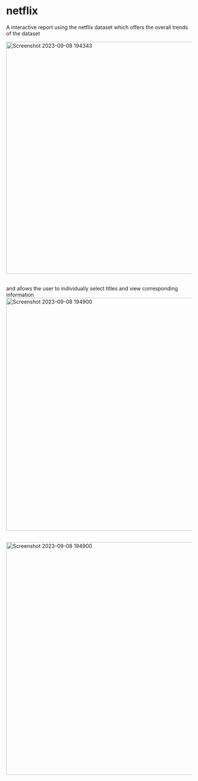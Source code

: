 # netflix
A interactive report using the netflix dataset which offers the overall trends of the dataset

<img width="629" alt="Screenshot 2023-09-08 194343" src="https://github.com/srivatsa-ps/netflix/assets/91328707/561dcf48-e074-49fd-89c4-08d513672250">

<br>and allows the user to individually select titles and view corresponding information
<img width="631" alt="Screenshot 2023-09-08 194900" src="https://github.com/srivatsa-ps/netflix/assets/91328707/9dc74078-ce69-42d9-afd5-426955ef2eb6">

<br><img width="631" alt="Screenshot 2023-09-08 194900" src="https://github.com/srivatsa-ps/netflix/assets/91328707/6b1c9004-040b-4d99-8f07-acfb56a85ab0">


